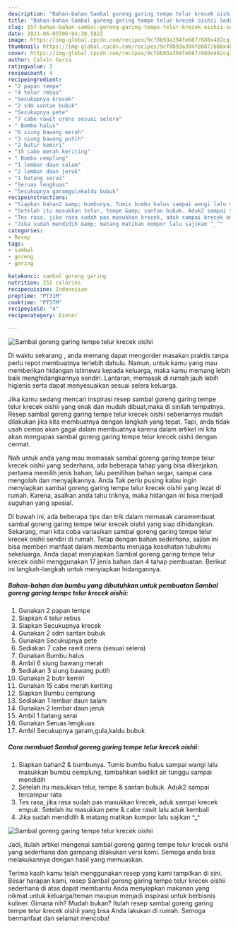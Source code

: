 ```yaml
---
description: "Bahan-bahan Sambal goreng garing tempe telur krecek oishii Sederhana dan Mudah Dibuat"
title: "Bahan-bahan Sambal goreng garing tempe telur krecek oishii Sederhana dan Mudah Dibuat"
slug: 157-bahan-bahan-sambal-goreng-garing-tempe-telur-krecek-oishii-sederhana-dan-mudah-dibuat
date: 2021-06-05T06:04:38.582Z
image: https://img-global.cpcdn.com/recipes/9cf8b93a394fe687/680x482cq70/sambal-goreng-garing-tempe-telur-krecek-oishii-foto-resep-utama.jpg
thumbnail: https://img-global.cpcdn.com/recipes/9cf8b93a394fe687/680x482cq70/sambal-goreng-garing-tempe-telur-krecek-oishii-foto-resep-utama.jpg
cover: https://img-global.cpcdn.com/recipes/9cf8b93a394fe687/680x482cq70/sambal-goreng-garing-tempe-telur-krecek-oishii-foto-resep-utama.jpg
author: Calvin Garza
ratingvalue: 3
reviewcount: 4
recipeingredient:
- "2 papan tempe"
- "4 telur rebus"
- "Secukupnya krecek"
- "2 sdm santan bubuk"
- "Secukupnya pete"
- "7 cabe rawit orens sesuai selera"
- " Bumbu halus"
- "6 siung bawang merah"
- "3 siung bawang putih"
- "2 butir kemiri"
- "15 cabe merah keriting"
- " Bumbu cemplung"
- "1 lembar daun salam"
- "2 lembar daun jeruk"
- "1 batang serai"
- "Seruas lengkuas"
- "Secukupnya garamgulakaldu bubuk"
recipeinstructions:
- "Siapkan bahan2 &amp; bumbunya. Tumis bumbu halus sampai wangi lalu masukkan bumbu cemplung, tambahkan sedikit air tunggu sampai mendidih"
- "Setelah itu masukkan telur, tempe &amp; santan bubuk. Aduk2 sampai tercampur rata"
- "Tes rasa, jika rasa sudah pas masukkan krecek, aduk sampai krecek empuk. Setelah itu masukkan pete &amp; cabe rawit lalu aduk kembali"
- "Jika sudah mendidih &amp; matang matikan kompor lalu sajikan ^_^"
categories:
- Resep
tags:
- sambal
- goreng
- garing

katakunci: sambal goreng garing 
nutrition: 251 calories
recipecuisine: Indonesian
preptime: "PT31M"
cooktime: "PT37M"
recipeyield: "4"
recipecategory: Dinner

---
```



![Sambal goreng garing tempe telur krecek oishii](https://img-global.cpcdn.com/recipes/9cf8b93a394fe687/680x482cq70/sambal-goreng-garing-tempe-telur-krecek-oishii-foto-resep-utama.jpg)

Di waktu  sekarang , anda memang dapat mengorder masakan praktis tanpa perlu repot membuatnya terlebih dahulu. Namun, untuk kamu yang mau memberikan hidangan istimewa kepada keluarga, maka kamu memang lebih baik menghidangkannya sendiri. Lantaran, memasak di rumah jauh lebih higienis serta dapat menyesuaikan sesuai selera keluarga.

Jika kamu sedang mencari inspirasi resep sambal goreng garing tempe telur krecek oishii yang enak dan mudah dibuat,maka di sinilah tempatnya. Resep sambal goreng garing tempe telur krecek oishii  sebenarnya mudah dilakukan jika kita membuatnya dengan langkah yang tepat. Tapi, anda tidak usah cemas akan gagal dalam membuatnya 
karena dalam artikel ini kita akan mengupas sambal goreng garing tempe telur krecek oishii dengan cermat.  



Nah untuk anda yang mau memasak sambal goreng garing tempe telur krecek oishii yang sederhana, ada beberapa tahap yang bisa dikerjakan, pertama memilih jenis bahan, lalu pemilihan bahan segar, sampai cara mengolah dan menyajikannya. Anda Tak perlu pusing kalau ingin menyiapkan sambal goreng garing tempe telur krecek oishii yang lezat di rumah. Karena, asalkan anda  tahu triknya, maka hidangan ini bisa menjadi suguhan yang spesial.

Di bawah ini, ada beberapa tips dan trik dalam memasak caramembuat sambal goreng garing tempe telur krecek oishii yang siap dihidangkan. Sekarang, mari kita coba variasikan sambal goreng garing tempe telur krecek oishii sendiri di rumah. Tetap dengan bahan sederhana, sajian ini bisa memberi manfaat dalam membantu menjaga kesehatan tubuhmu sekeluarga. Anda dapat menyiapkan Sambal goreng garing tempe telur krecek oishii menggunakan 17 jenis bahan dan 4 tahap pembuatan. Berikut ini langkah-langkah untuk menyiapkan hidangannya.

<!--inarticleads1-->

##### Bahan-bahan dan bumbu yang dibutuhkan untuk pembuatan Sambal goreng garing tempe telur krecek oishii:

1. Gunakan 2 papan tempe
1. Siapkan 4 telur rebus
1. Siapkan Secukupnya krecek
1. Gunakan 2 sdm santan bubuk
1. Gunakan Secukupnya pete
1. Sediakan 7 cabe rawit orens (sesuai selera)
1. Gunakan  Bumbu halus
1. Ambil 6 siung bawang merah
1. Sediakan 3 siung bawang putih
1. Gunakan 2 butir kemiri
1. Gunakan 15 cabe merah keriting
1. Siapkan  Bumbu cemplung
1. Sediakan 1 lembar daun salam
1. Gunakan 2 lembar daun jeruk
1. Ambil 1 batang serai
1. Gunakan Seruas lengkuas
1. Ambil Secukupnya garam,gula,kaldu bubuk




<!--inarticleads2-->

##### Cara membuat Sambal goreng garing tempe telur krecek oishii:

1. Siapkan bahan2 &amp; bumbunya. Tumis bumbu halus sampai wangi lalu masukkan bumbu cemplung, tambahkan sedikit air tunggu sampai mendidih
1. Setelah itu masukkan telur, tempe &amp; santan bubuk. Aduk2 sampai tercampur rata
1. Tes rasa, jika rasa sudah pas masukkan krecek, aduk sampai krecek empuk. Setelah itu masukkan pete &amp; cabe rawit lalu aduk kembali
1. Jika sudah mendidih &amp; matang matikan kompor lalu sajikan ^_^
<img src="//assets-global.cpcdn.com/assets/icons/button_play-2c75c40dde080a61004c1f40b05d8f140eaff45d7e9e6481dc71c63d2e7c4909.png" alt="Sambal goreng garing tempe telur krecek oishii">



Jadi, itulah artikel mengenai  sambal goreng garing tempe telur krecek oishii  yang sederhana dan gampang dilakukan versi kami. Semoga anda bisa melakukannya dengan hasil yang memuaskan. 

Terima kasih kamu telah menggunakan resep yang kami tampilkan di sini. Besar harapan kami, resep  Sambal goreng garing tempe telur krecek oishii sederhana di atas dapat membantu Anda menyiapkan makanan yang nikmat untuk keluarga/teman maupun menjadi inspirasi untuk berbisnis kuliner. Gimana nih? Mudah bukan? Itulah resep sambal goreng garing tempe telur krecek oishii yang bisa Anda lakukan di rumah. Semoga bermanfaat dan selamat mencoba!

